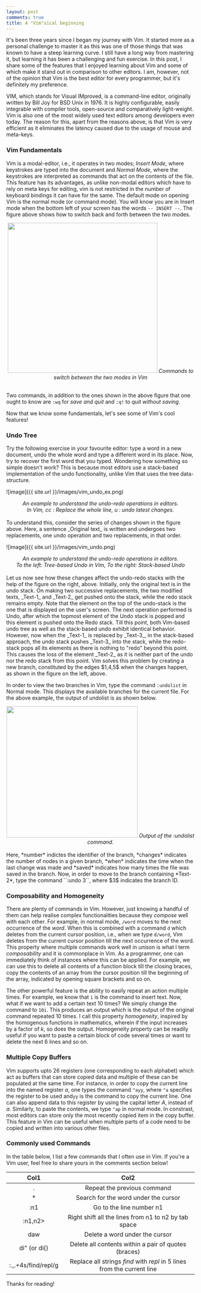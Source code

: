 ```yaml
---
layout: post
comments: true
title: A "Vim"sical beginning
---
```


It's been three years since I began my journey with Vim. It started more as a personal challenge to master it as this was one of those things that was known to have a steep learning curve. I still have a long way from mastering it, but learning it has been a challenging and fun exercise. In this post, I share some of the features that I enjoyed learning about Vim and some of which make it stand out in comparison to other editors. I am, however, not of the opinion that Vim is the best editor for every programmer, but it's definitely my preference. 

VIM, which stands for Visual IMproved, is a command-line editor, originally written by Bill Joy for BSD Unix in 1976. It is highly configurable, easily integrable with compiler tools, open-source and comparatively light-weight. Vim is also one of the most widely used text editors among developers even today. The reason for this, apart from the reasons above, is that Vim is very efficient as it eliminates the latency caused due to the usage of mouse and meta-keys. 

### Vim Fundamentals
Vim is a modal-editor, i.e., it operates in two modes; *Insert Mode*, where keystrokes are typed into the document and *Normal Mode*, where the keystrokes are interpreted as commands that act on the contents of the file. This feature has its advantages, as unlike non-modal editors which have to rely on meta keys for editing, vim is not restricted in the number of keyboard bindings it can have for the same. The default mode on opening Vim is the normal mode (or command mode). You will know you are in Insert mode when the bottom left of your screen has the words ``-- INSERT --``. The figure above shows how to switch back and forth between the two modes. 
<center>
<img src="{{ site.url }}/images/vim_funda.png" width="400"/>
<i> Commands to switch between the two modes in Vim </i>
</center>
<br />

Two commands, in addition to the ones shown in the above figure that one ought to know are ``:wq`` for _save and quit_ and ``:q!`` to _quit without saving_. 

Now that we know some fundamentals, let's see some of Vim's cool features!

### Undo Tree
Try the following exercise in your favourite editor: type a word in a new document, undo the whole word and type a different word in its place. Now, try to recover the first word that you typed. Wondering how something so simple doesn't work? This is because most editors use a stack-based implementation of the undo functionality, unlike Vim that uses the tree data-structure. 

![image]({{ site.url }}/images/vim_undo_ex.png)
<center><i>An example to understand the undo-redo operations in editors. <br/> In Vim, cc : Replace the whole line, u : undo latest changes.</i></center>
<br />
To understand this, consider the series of changes shown in the figure above. Here, a sentence _Original text_ is written and undergoes two replacements, one undo operation and two replacements, in that order. 


![image]({{ site.url }}/images/vim_undo.png)
<center><i>An example to understand the undo-redo operations in editors. <br /> To the left: Tree-based Undo in Vim, To the right: Stack-based Undo</i></center>
<br />
Let us now see how these changes affect the undo-redo stacks with the help of the figure on the right, above. Initially, only the original text is in the undo stack. On making two successive replacements, the two modified texts, _Text-1_ and _Text-2_ get pushed onto the stack, while the redo stack remains empty. Note that the element on the top of the undo-stack is the one that is displayed on the user's screen. The next operation performed is Undo, after which the topmost element of the Undo stack is popped and this element is pushed onto the Redo stack. Till this point, both Vim-based undo tree as well as the stack-based undo exhibit identical behavior. However, now when the _Text-1_ is replaced by _Text-3_, in the stack-based approach, the undo stack pushes _Text-3_ into the stack, while the redo-stack pops all its elements as there is nothing to "redo" beyond this point. This causes the loss of the element _Text-2_ as it is neither part of the undo nor the redo stack from this point. Vim solves this problem by creating a new branch, constituted by the edges $1,4,5$ when the changes happen, as shown in the figure on the left, above.

In order to view the two branches in Vim, type the command ``:undolist`` in Normal mode. This displays the available branches for the current file. For the above example, the output of undolist is as shown below.
<center>
<img src="{{ site.url }}/images/undo-output.png" width="350"/>
<i> Output of the :undolist command. </i> 
 </center>
<br />
Here, *number* indictes the identifier of the branch, *changes* indicates the number of nodes in a given branch, *when* indicates the time when the last change was made and *saved* indicates how many times the file was saved in the branch. Now, in order to move to the branch containing *Text-2*, type the command ``:undo 3``, where $3$ indicates the branch ID.
<!---### Recording Macros
As kids, most of us would have been fascinated by the _"apply a formula to a column feature"_ in Microsoft Excel. Macros in Vim are exactly like that, but for text instead of numbers. Say suppose you have a CSV file with the name in the first column written as ` Firstname``<space>``Lastname `. If you want to convert all the names into small-case and remove the space between them, all you have to do is do the action for the first row, record it and apply it to all other rows. This is realisable with a total of three simple commands. This action can be stored in a buffer and can be re-used anytime before closing the file. It can come handy to programmers when a data file has to be converted into a Python dictionary.-->

###  Composability and Homogeneity
There are plenty of commands in Vim. However, just knowing a handful of them can help realise complex functionalities because they *compose* well with each other. For example, in normal mode, `/word` moves to the next occurrence of the _word_. When this is combined with a command `d` which deletes from the current cursor position, i.e., when we type `d/word`, Vim deletes from the current cursor position till the next occurrence of the word. This property where multiple commands work well in unison is what I term *composability* and it is commonplace in Vim. As a programmer, one can immediately think of instances where this can be applied. For example, we can use this to delete all contents of a function block till the closing braces, copy the contents of an array from the cursor position till the beginning of the array, indicated by opening square brackets and so on. 

The other powerful feature is the ability to easily repeat an action multiple times. For example, we know that ``i`` is the command to insert text. Now, what if we want to add a certain text 10 times? We simply change the command to ``10i``. This produces an output which is the output of the original command repeated $10$ times. I call this property *homogeneity*, inspired by the homogenous functions in mathematics, wherein if the input increases by a factor of $k$, so does the output. Homogeneity property can be readily useful if you want to paste a certain block of code several times or want to delete the next $6$ lines and so on. 

### Multiple Copy Buffers
Vim supports upto $26$ registers (one corresponding to each alphabet) which act as buffers that can store copied data and multiple of these can be populated at the same time. For instance, in order to copy the current line into the named register *a*, one types the command ``"ayy``, where ``"a`` specifies the register to be used and``yy`` is the command to copy the current line. One can also append data to this register by using the capital letter *A*, instead of *a*. Similarly, to paste the contents, we type ``"ap`` in normal mode. In constrast, most editors can store only the most recently copied item in the copy buffer. 
This feature in Vim can be useful when multiple parts of a code need to be copied and written into various other files.   

### Commonly used Commands
In the table below, I list a few commands that I often use in Vim. If you're a Vim user, feel free to share yours in the comments section below!

| Col1             | Col2     |
| :----------:     | :------: |
| . 		       | Repeat the previous command          |
| \*		       | Search for the word under the cursor |
| :n1		       | Go to the line number n1			  |
| :n1,n2>          | Right shift all the lines from n1 to n2 by tab space |
| daw		       | Delete a word under the cursor       |
| di" (or di{)     | Delete all contents within a pair of quotes (braces) |
| :.,.+4s/find/repl/g     | Replace all strings *find* with *repl* in $5$ lines from the current line |

Thanks for reading!



